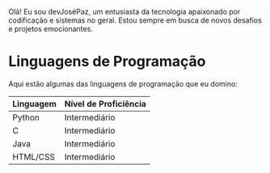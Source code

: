 Olá! Eu sou devJoséPaz, um entusiasta da tecnologia apaixonado por codificação e sistemas no geral. Estou sempre em busca de novos desafios e projetos emocionantes.

# Linguagens de Programação

Aqui estão algumas das linguagens de programação que eu domino:

| Linguagem       | Nível de Proficiência |
|-----------------|-----------------------|
| Python          | Intermediário         |
| C               | Intermediário         |
| Java            | Intermediário         |
| HTML/CSS        | Intermediário         |


